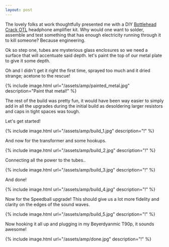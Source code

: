 ```yaml
---
layout: post
---
```


The lovely folks at work thoughtfully presented me with a DIY [Bottlehead Crack OTL][bottlehead] headphone amplifier kit.  Why would one want to solder, assemble and test something that has enough electricity running through it to kill someone?  Because engineering.

Ok so step one, tubes are mysterious glass enclosures so we need a surface that will accentuate said depth.  let's paint the top of our metal plate to give it some depth.

Oh and I didn't get it right the first time, sprayed too much and it dried strange; acetone to the rescue!

{% include image.html url="/assets/amp/painted_metal.jpg" description="Paint that metal!" %}

The rest of the build was pretty fun, it would have been way easier to simply add in all the upgrades during the initial build as desoldering larger resistors and caps in tight spaces was tough.

Let's get started! 

{% include image.html url="/assets/amp/build_1.jpg" description="!" %}

And now for the transformer and some hookups.

{% include image.html url="/assets/amp/build_2.jpg" description="!" %}

Connecting all the power to the tubes..

{% include image.html url="/assets/amp/build_3.jpg" description="!" %}

And done!

{% include image.html url="/assets/amp/build_4.jpg" description="!" %}

Now for the Speedball upgrade!  This should give us a lot more fidelity and clarity on the edges of the sound waves.

{% include image.html url="/assets/amp/build_5.jpg" description="!" %}

Now hooking it all up and plugging in my Beyerdyanmic T90p, it sounds awesome!

{% include image.html url="/assets/amp/done.jpg" description="!" %}

[bottlehead]:      http://bottlehead.com

